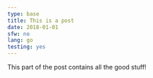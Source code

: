 ```yaml
---
type: base
title: This is a post
date: 2018-01-01
sfw: no
lang: go
testing: yes
---
```


This part of the post contains all the good stuff!
